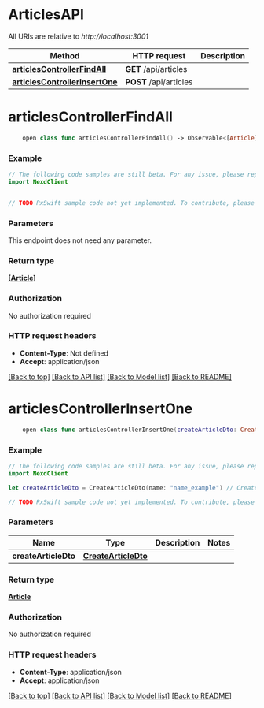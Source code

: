 # ArticlesAPI

All URIs are relative to *http://localhost:3001*

Method | HTTP request | Description
------------- | ------------- | -------------
[**articlesControllerFindAll**](ArticlesAPI.md#articlescontrollerfindall) | **GET** /api/articles | 
[**articlesControllerInsertOne**](ArticlesAPI.md#articlescontrollerinsertone) | **POST** /api/articles | 


# **articlesControllerFindAll**
```swift
    open class func articlesControllerFindAll() -> Observable<[Article]>
```



### Example 
```swift
// The following code samples are still beta. For any issue, please report via http://github.com/OpenAPITools/openapi-generator/issues/new
import NexdClient


// TODO RxSwift sample code not yet implemented. To contribute, please open a ticket via http://github.com/OpenAPITools/openapi-generator/issues/new
```

### Parameters
This endpoint does not need any parameter.

### Return type

[**[Article]**](Article.md)

### Authorization

No authorization required

### HTTP request headers

 - **Content-Type**: Not defined
 - **Accept**: application/json

[[Back to top]](#) [[Back to API list]](../README.md#documentation-for-api-endpoints) [[Back to Model list]](../README.md#documentation-for-models) [[Back to README]](../README.md)

# **articlesControllerInsertOne**
```swift
    open class func articlesControllerInsertOne(createArticleDto: CreateArticleDto) -> Observable<Article>
```



### Example 
```swift
// The following code samples are still beta. For any issue, please report via http://github.com/OpenAPITools/openapi-generator/issues/new
import NexdClient

let createArticleDto = CreateArticleDto(name: "name_example") // CreateArticleDto | 

// TODO RxSwift sample code not yet implemented. To contribute, please open a ticket via http://github.com/OpenAPITools/openapi-generator/issues/new
```

### Parameters

Name | Type | Description  | Notes
------------- | ------------- | ------------- | -------------
 **createArticleDto** | [**CreateArticleDto**](CreateArticleDto.md) |  | 

### Return type

[**Article**](Article.md)

### Authorization

No authorization required

### HTTP request headers

 - **Content-Type**: application/json
 - **Accept**: application/json

[[Back to top]](#) [[Back to API list]](../README.md#documentation-for-api-endpoints) [[Back to Model list]](../README.md#documentation-for-models) [[Back to README]](../README.md)

